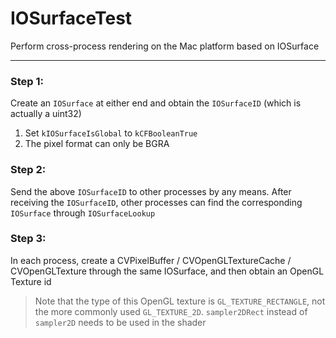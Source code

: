 # IOSurfaceTest

Perform cross-process rendering on the Mac platform based on IOSurface

---

### Step 1:
Create an `IOSurface` at either end and obtain the `IOSurfaceID` (which is actually a uint32)

1. Set `kIOSurfaceIsGlobal` to `kCFBooleanTrue`
2. The pixel format can only be BGRA

### Step 2:
Send the above `IOSurfaceID` to other processes by any means. After receiving the `IOSurfaceID`, other processes can find the corresponding `IOSurface` through `IOSurfaceLookup`

### Step 3:
In each process, create a CVPixelBuffer / CVOpenGLTextureCache / CVOpenGLTexture through the same IOSurface, and then obtain an OpenGL Texture id

> Note that the type of this OpenGL texture is `GL_TEXTURE_RECTANGLE`, not the more commonly used `GL_TEXTURE_2D`. `sampler2DRect` instead of `sampler2D` needs to be used in the shader